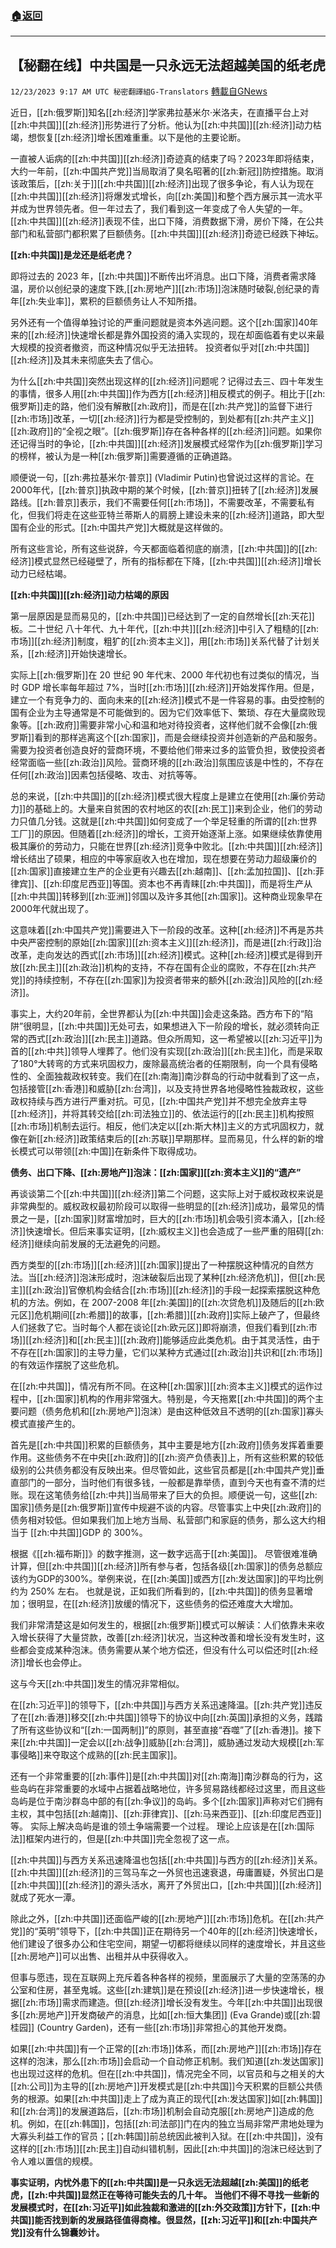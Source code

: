 ###  [:house:返回](README.md)
---


## 【秘翻在线】中共国是一只永远无法超越美国的纸老虎
`12/23/2023 9:17 AM UTC 秘密翻譯組G-Translators` [轉載自GNews](https://gnews.org/articles/2143529)

近日，[[zh:俄罗斯]]知名[[zh:经济]]学家弗拉基米尔·米洛夫，在直播平台上对[[zh:中共国]][[zh:经济]]形势进行了分析。他认为[[zh:中共国]][[zh:经济]]动力枯竭，想恢复[[zh:经济]]增长困难重重。以下是他的主要论断。

一直被人诟病的[[zh:中共国]][[zh:经济]]奇迹真的结束了吗？2023年即将结束，大约一年前，[[zh:中国共产党]]当局取消了臭名昭著的[[zh:新冠]]防控措施。取消该政策后，[[zh:关于]][[zh:中共国]][[zh:经济]]出现了很多争论，有人认为现在[[zh:中共国]][[zh:经济]]将爆发式增长，向[[zh:美国]]和整个西方展示其一流水平并成为世界领先者。但一年过去了，我们看到这一年变成了令人失望的一年。[[zh:中共国]][[zh:经济]]表现不佳，出口下降，消费数据下滑，房价下降，在公共部门和私营部门都积累了巨额债务。[[zh:中共国]][[zh:经济]]奇迹已经跌下神坛。

**[[zh:中共国]]是龙还是纸老虎？**

即将过去的 2023 年，[[zh:中共国]]不断传出坏消息。出口下降，消费者需求降温，房价以创纪录的速度下跌,[[zh:房地产]][[zh:市场]]泡沫随时破裂,创纪录的青年[[zh:失业率]]，累积的巨额债务让人不知所措。

另外还有一个值得单独讨论的严重问题就是资本外逃问题。这个[[zh:国家]]40年来的[[zh:经济]]快速增长都是靠外国投资的涌入实现的，现在却面临着有史以来最大规模的投资者撤资，而这种情况似乎无法扭转。 投资者似乎对[[zh:中共国]][[zh:经济]]及其未来彻底失去了信心。

为什么[[zh:中共国]]突然出现这样的[[zh:经济]]问题呢？记得过去三、四十年发生的事情，很多人用[[zh:中共国]]作为西方[[zh:经济]]相反模式的例子。相比于[[zh:俄罗斯]]走的路，他们没有解散[[zh:政府]]，而是在[[zh:共产党]]的监督下进行[[zh:市场]]改革，一切[[zh:经济]]行为都是受控制的，到处都有[[zh:共产主义]][[zh:政府]]的“全视之眼”。[[zh:俄罗斯]]存在各种各样的[[zh:经济]]问题。如果你还记得当时的争论，[[zh:中共国]][[zh:经济]]发展模式经常作为[[zh:俄罗斯]]学习的榜样，被认为是一种[[zh:俄罗斯]]需要遵循的正确道路。

顺便说一句，[[zh:弗拉基米尔·普京]] (Vladimir Putin)也曾说过这样的言论。在2000年代，[[zh:普京]]执政中期的某个时候，[[zh:普京]]扭转了[[zh:经济]]发展路线。[[zh:普京]]表示，我们不需要任何[[zh:市场]]，不需要改革，不需要私有化，但我们将走在这些亚特兰蒂斯人的肩膀上建设未来的[[zh:经济]]道路，即大型国有企业的形式。[[zh:中国共产党]]大概就是这样做的。

所有这些言论，所有这些说辞，今天都面临着彻底的崩溃，[[zh:中共国]]的[[zh:经济]]模式显然已经碰壁了，所有的指标都在下降，[[zh:中共国]][[zh:经济]]增长动力已经枯竭。

**[[zh:中共国]][[zh:经济]]动力枯竭的原因**

第一层原因是显而易见的，[[zh:中共国]]已经达到了一定的自然增长[[zh:天花]]板。二十世纪 八十年代、九十年代，[[zh:中共]][[zh:经济]]中引入了粗糙的[[zh:市场]][[zh:经济]]制度，粗犷的[[zh:资本主义]]，用[[zh:市场]]关系代替了计划关系，[[zh:经济]]开始快速增长。

实际上[[zh:俄罗斯]]在 20 世纪 90 年代末、2000 年代初也有过类似的情况，当时 GDP 增长率每年超过 7%，当时[[zh:市场]][[zh:经济]]开始发挥作用。但是，建立一个有竞争力的、面向未来的[[zh:经济]]模式不是一件容易的事。由受控制的国有企业为主导通常是不可能做到的。因为它们效率低下、繁琐、存在大量腐败现象等。[[zh:政府]]需要非常小心和温和地对待投资者，这样他们就不会像[[zh:俄罗斯]]看到的那样逃离这个[[zh:国家]]，而是会继续投资并创造新的产品和服务。需要为投资者创造良好的营商环境，不要给他们带来过多的监管负担，致使投资者经常面临一些[[zh:政治]]风险。营商环境的[[zh:政治]]氛围应该是中性的，不存在任何[[zh:政治]]因素包括侵略、攻击、对抗等等。

总的来说，[[zh:中共国]]的[[zh:经济]]模式很大程度上是建立在使用[[zh:廉价劳动力]]的基础上的。大量来自贫困的农村地区的农[[zh:民工]]来到企业，他们的劳动力只值几分钱。这就是[[zh:中共国]]如何变成了一个举足轻重的所谓的[[zh:世界工厂]]的原因。但随着[[zh:经济]]的增长，工资开始逐渐上涨。如果继续依靠使用极其廉价的劳动力，只能在世界[[zh:经济]]竞争中败北。[[zh:中共国]][[zh:经济]]增长结出了硕果，相应的中等家庭收入也在增加，现在想要在劳动力超级廉价的[[zh:国家]]直接建立生产的企业更有兴趣去[[zh:越南]]、[[zh:孟加拉国]]、[[zh:菲律宾]]、[[zh:印度尼西亚]]等国。资本也不再青睐[[zh:中共国]]，而是将生产从[[zh:中共国]]转移到[[zh:亚洲]]邻国以及许多其他[[zh:国家]]。这种商业现象早在2000年代就出现了。

这意味着[[zh:中国共产党]]需要进入下一阶段的改革。这种[[zh:经济]]不再是苏共中央严密控制的原始[[zh:国家]][[zh:资本主义]][[zh:经济]]，而是进[[zh:行政]]治改革，走向发达的西式[[zh:市场]][[zh:经济]]模式。这种[[zh:经济]]模式是得到开放[[zh:民主]][[zh:政治]]机构的支持，不存在国有企业的腐败，不存在[[zh:共产党]]的持续控制，不存在[[zh:国家]]为投资者带来的额外[[zh:政治]]风险的[[zh:经济]]。

事实上，大约20年前，全世界都认为[[zh:中共国]]会走这条路。西方布下的“陷阱”很明显，[[zh:中共国]]无处可去，如果想进入下一阶段的增长，就必须转向正常的西式[[zh:政治]][[zh:民主]]道路。但众所周知，这一希望被以[[zh:习近平]]为首的[[zh:中共]]领导人埋葬了。他们没有实现[[zh:政治]][[zh:民主]]化，而是采取了180°大转弯的方式来巩固权力，废除最高统治者的任期限制，向一个具有侵略性的、全面独裁政权转变。我们在[[zh:南海]]南沙群岛的行动中就看到了这一点，包括接管[[zh:香港]]和威胁[[zh:台湾]]，以及支持世界各地侵略性独裁政权，这些政权持续与西方进行严重对抗。可见，[[zh:中国共产党]]并不想完全放弃主导[[zh:经济]]，并将其转交给[[zh:司法独立]]的、依法运行的[[zh:民主]]机构按照[[zh:市场]]机制去运行。相反，他们决定以[[zh:斯大林]]主义的方式巩固权力，就像在新[[zh:经济]]政策结束后的[[zh:苏联]]早期那样。显而易见，什么样的新的增长模式可以带领[[zh:中国]]在新条件下取得成功。

**债务、出口下降、[[zh:房地产]]泡沫：[[zh:国家]][[zh:资本主义]]的“遗产”**

再谈谈第二个[[zh:中共国]][[zh:经济]]第二个问题，这实际上对于威权政权来说是非常典型的。威权政权最初阶段可以取得一些明显的[[zh:经济]]成功，最常见的情景之一是，[[zh:国家]]财富增加时，巨大的[[zh:市场]]机会吸引资本涌入，[[zh:经济]]快速增长。但后来事实证明，[[zh:威权主义]]也会造成了一些严重的阻碍[[zh:经济]]继续向前发展的无法避免的问题。

西方类型的[[zh:市场]][[zh:经济]][[zh:国家]]提出了一种摆脱这种情况的自然方法。当[[zh:经济]]泡沫形成时，泡沫破裂后出现了某种[[zh:经济危机]]，但[[zh:民主]][[zh:政治]]官僚机构会结合[[zh:市场]][[zh:经济]]的手段一起探索摆脱这种危机的方法。例如，在 2007-2008 年[[zh:美国]]的[[zh:次贷危机]]及随后的[[zh:欧元区]]危机期间[[zh:希腊]]的故事，[[zh:希腊]][[zh:政府]]实际上破产了，但最终人们拯救了它。当时每个人都在谈论[[zh:欧元区]]即将崩溃，但我们看到[[zh:市场]][[zh:经济]]和[[zh:民主]][[zh:政府]]能够适应此类危机。由于其灵活性，由于不存在[[zh:国家]]的主导力量，它们以某种方式通过[[zh:政治]]共识和[[zh:市场]]的有效运作摆脱了这些危机。

在[[zh:中共国]]，情况有所不同。在这种[[zh:国家]][[zh:资本主义]]模式的运作过程中，[[zh:国家]]机构的作用非常强大。特别是，今天拖累[[zh:中共国]]的两个主要问题（债务危机和[[zh:房地产]]泡沫）是由这种低效且不透明的[[zh:国家]]寡头模式直接产生的。

首先是[[zh:中共国]]积累的巨额债务，其中主要是地方[[zh:政府]]债务发挥着重要作用。这些债务不在中央[[zh:政府]]的[[zh:资产负债表]]上，所有这些积累的较低级别的公共债务都没有反映出来。但尽管如此，这些官员都是[[zh:中国共产党]]垂直部门的一部分，当时他们有很多钱，一般都是靠举债，直到今天也有查不清的烂账。现在这笔债务给[[zh:中共]]当局带来了巨大的负担。顺便说一句，这些[[zh:国家]]债务是[[zh:俄罗斯]]宣传中规避不谈的内容。尽管事实上中央[[zh:政府]]的债务相对较低。但如果我们加上地方当局、私营部门和家庭的债务，那么这大约相当于 [[zh:中共国]]GDP 的 300%。

根据《[[zh:福布斯]]》的数字推测，这一数字远高于[[zh:美国]]。 尽管很难准确计算，但[[zh:中共国]][[zh:经济]]所有参与者，包括各级[[zh:国家]]的债务总额应该约为GDP的300%。举例来说，在[[zh:美国]]或西方[[zh:发达国家]]的平均比例约为 250% 左右。 也就是说，正如我们所看到的，[[zh:中共国]]的债务显著增加；很明显，在[[zh:经济]]放缓的情况下，这些债务的偿还难度大大增加。

我们非常清楚这是如何发生的，根据[[zh:俄罗斯]]模式可以解读：人们依靠未来收入增长获得了大量贷款，改善[[zh:经济]]状况，当这种改善和增长没有发生时，这些都会变成某种泡沫。债务需要从某个地方偿还，但没有什么可以偿还时[[zh:经济]]增长也会停止。

这与今天[[zh:中共国]]发生的情况非常相似。

在[[zh:习近平]]的领导下，[[zh:中共国]]与西方关系迅速降温。[[zh:共产党]]违反了在[[zh:香港]]移交[[zh:中共国]]领导下的协议中向[[zh:英国]]承担的义务，践踏了所有这些协议和“[[zh:一国两制]]”的原则，甚至直接“吞噬”了[[zh:香港]]。接下来[[zh:中共国]]一定会以[[zh:战争]]威胁[[zh:台湾]]，威胁通过发动大规模[[zh:军事侵略]]来夺取这个成熟的[[zh:民主国家]]。

还有一个非常重要的[[zh:事件]]是[[zh:中共国]]对[[zh:南海]]南沙群岛的行为，这些岛屿在非常重要的水域中占据着战略地位，许多贸易路线都经过这里，而且这些岛屿是位于南沙群岛中部的有[[zh:争议]]的岛屿。多个[[zh:国家]]声称对它们拥有主权，其中包括[[zh:越南]]、[[zh:菲律宾]]、[[zh:马来西亚]]、[[zh:印度尼西亚]]等。 实际上解决岛屿是谁的领土争端需要一个过程。 理论上应该是在[[zh:国际法]]框架内进行的，但是[[zh:中共国]]完全忽视了这一点。

[[zh:中共国]]与西方关系迅速降温也包括[[zh:中共国]]与西方的[[zh:经济]]关系。[[zh:中共国]][[zh:经济]]的三驾马车之一外贸也迅速衰退，毋庸置疑，外贸出口是[[zh:中共国]][[zh:经济]]的源头活水，离开了外贸出口，[[zh:中共国]][[zh:经济]]就成了死水一潭。

除此之外，[[zh:中共国]]还面临严峻的[[zh:房地产]][[zh:市场]]危机。在[[zh:共产党]]的“英明”领导下，[[zh:中共国]]正在期待另一个40年的[[zh:经济]]快速增长，他们建设了很多办公和住宅空间，期望一切都将继续以同样的速度增长，并且这些[[zh:房地产]]可以出售、出租并从中获得收入。

但事与愿违，现在互联网上充斥着各种各样的视频，里面展示了大量的空荡荡的办公室和住房，甚至鬼城。这些[[zh:建筑]]是在预设[[zh:经济]]进一步快速增长，根据[[zh:市场]]需求而建造。但[[zh:经济]]增长没有发生。今年[[zh:中共国]]出现很多[[zh:房地产]]开发商破产的消息，比如[[zh:恒大集团]] (Eva Grande)或[[zh:碧桂园]] (Country Garden)，还有一些[[zh:市场]]非常担心的其他开发商。

如果[[zh:中共国]]有一个正常的[[zh:市场]]体系，而[[zh:房地产]][[zh:市场]]存在这样的泡沫，那么[[zh:市场]]会启动一个自动修正机制。我们知道[[zh:发达国家]]也出现过这样的危机。但在[[zh:中共国]]，情况完全不同，以官员和与之相关的大[[zh:公司]]为主导的[[zh:房地产]]开发模式是[[zh:中共国]]今天积累的巨额公共债务的根源。如果[[zh:中共国]]走上了成为真正的现代[[zh:发达国家]]如[[zh:韩国]]和[[zh:台湾]]的发展道路后，[[zh:市场]]机制会自动克服[[zh:房地产]]造成的危机。例如，在[[zh:韩国]]，包括[[zh:司法部]]门在内的独立当局非常严肃地处理为大寡头利益工作的官员；[[zh:韩国]]前总统因此被判入狱。在[[zh:中共国]]，没有这样的[[zh:市场]][[zh:民主]]自动纠错机制，因此[[zh:中共国]]的泡沫已经达到了令人难以置信的规模。

**事实证明，内忧外患下的[[zh:中共国]]是一只永远无法超越[[zh:美国]]的纸老虎，[[zh:中共国]]显然正在等待可能失去的几十年。 当他们不得不寻找一些新的发展模式时，在[[zh:习近平]]如此独裁和激进的[[zh:外交政策]]方针下，[[zh:中共国]]能否找到新的发展路径值得商榷。很显然，[[zh:习近平]]和[[zh:中国共产党]]没有什么锦囊妙计。**
